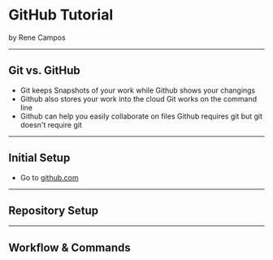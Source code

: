# GitHub Tutorial

by Rene Campos

---
## Git vs. GitHub
* Git keeps Snapshots of your work while Github shows your changings
* Github also stores your work into the cloud Git works on the command line
* Github can help you easily collaborate on files Github requires git but git doesn't require git


---
## Initial Setup
* Go to [github.com](github.com)




---
## Repository Setup



---
## Workflow & Commands